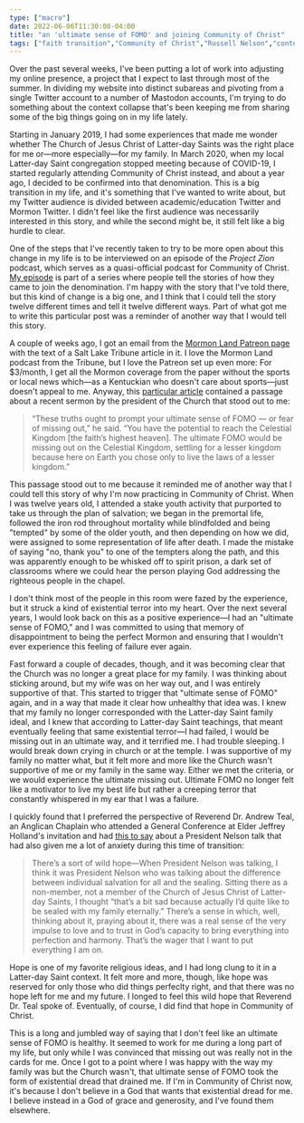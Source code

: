 ```yaml
---
type: ["macro"]
date: 2022-06-06T11:30:00-04:00
title: "an 'ultimate sense of FOMO' and joining Community of Christ"
tags: ["faith transition","Community of Christ","Russell Nelson","context collapse","The Church of Jesus Christ of Latter-day Saints","Mormonism","COVID-19","perfectionism","Andrew Teal","Jeffrey Holland","grace","grace and generosity","feelings of failure"]
---
```


Over the past several weeks, I've been putting a lot of work into adjusting my online presence, a project that I expect to last through most of the summer. In dividing my website into distinct subareas and pivoting from a single Twitter account to a number of Mastodon accounts, I'm trying to do something about the context collapse that's been keeping me from sharing some of the big things going on in my life lately. 

Starting in January 2019, I had some experiences that made me wonder whether The Church of Jesus Christ of Latter-day Saints was the right place for me or—more especially—for my family. In March 2020, when my local Latter-day Saint congregation stopped meeting because of COVID-19, I started regularly attending Community of Christ instead, and about a year ago, I decided to be confirmed into that denomination. This is a big transition in my life, and it's something that I've wanted to write about, but my Twitter audience is divided between academic/education Twitter and Mormon Twitter. I didn't feel like the first audience was necessarily interested in this story, and while the second might be, it still felt like a big hurdle to clear. 

One of the steps that I've recently taken to try to be more open about this change in my life is to be interviewed on an episode of the *Project Zion* podcast, which serves as a quasi-official podcast for Community of Christ. [My episode](https://www.projectzionpodcast.org/podcast/471-fair-trade-spencer-greenhalgh/) is part of a series where people tell the stories of how they came to join the denomination. I'm happy with the story that I've told there, but this kind of change is a big one, and I think that I could tell the story twelve different times and tell it twelve different ways. Part of what got me to write this particular post was a reminder of another way that I would tell this story. 

A couple of weeks ago, I got an email from the [Mormon Land Patreon page](https://www.patreon.com/mormonland) with the text of a Salt Lake Tribune article in it. I love the Mormon Land podcast from the Tribune, but I love the Patreon set up even more: For $3/month, I get all the Mormon coverage from the paper without the sports or local news which—as a Kentuckian who doesn't care about sports—just doesn't appeal to me. Anyway, this [particular article](https://www.sltrib.com/religion/2022/05/16/president-russell-nelson/) contained a passage about a recent sermon by the president of the Church that stood out to me: 

> “These truths ought to prompt your ultimate sense of FOMO — or fear of missing out,” he said. “You have the potential to reach the Celestial Kingdom [the faith’s highest heaven]. The ultimate FOMO would be missing out on the Celestial Kingdom, settling for a lesser kingdom because here on Earth you chose only to live the laws of a lesser kingdom.”

This passage stood out to me because it reminded me of another way that I could tell this story of why I'm now practicing in Community of Christ. When I was twelve years old, I attended a stake youth activity that purported to take us through the plan of salvation; we began in the premortal life, followed the iron rod throughout mortality while blindfolded and being "tempted" by some of the older youth, and then depending on how we did, were assigned to some representation of life after death. I made the mistake of saying "no, thank you" to one of the tempters along the path, and this was apparently enough to be whisked off to spirit prison, a dark set of classrooms where we could hear the person playing God addressing the righteous people in the chapel. 

I don't think most of the people in this room were fazed by the experience, but it struck a kind of existential terror into my heart. Over the next several years, I would look back on this as a positive experience—I had an "ultimate sense of FOMO," and I was committed to using that memory of disappointment to being the perfect Mormon and ensuring that I wouldn't ever experience this feeling of failure ever again.

Fast forward a couple of decades, though, and it was becoming clear that the Church was no longer a great place for my family. I was thinking about sticking around, but my wife was on her way out, and I was entirely supportive of that. This started to trigger that "ultimate sense of FOMO" again, and in a way that made it clear how unhealthy that idea was. I knew that my family no longer corresponded with the Latter-day Saint family ideal, and I knew that according to Latter-day Saint teachings, that meant eventually feeling that same existential terror—I had failed, I would be missing out in an ultimate way, and it terrified me. I had trouble sleeping. I would break down crying in church or at the temple. I was supportive of my family no matter what, but it felt more and more like the Church wasn't supportive of me or my family in the same way. Either we met the criteria, or we would experience the ultimate missing out. Ultimate FOMO no longer felt like a motivator to live my best life but rather a creeping terror that constantly whispered in my ear that I was a failure. 

I quickly found that I preferred the perspective of Reverend Dr. Andrew Teal, an Anglican Chaplain who attended a General Conference at Elder Jeffrey Holland's invitation and had [this to say](https://mi.byu.edu/mip-teal/) about a President Nelson talk that had also given me a lot of anxiety during this time of transition: 

> There’s a sort of wild hope—When President Nelson was talking, I think it was President Nelson who was talking about the difference between individual salvation for all and the sealing. Sitting there as a non-member, not a member of the Church of Jesus Christ of Latter-day Saints, I thought “that’s a bit sad because actually I’d quite like to be sealed with my family eternally.” There’s a sense in which, well, thinking about it, praying about it, there was a real sense of the very impulse to love and to trust in God’s capacity to bring everything into perfection and harmony. That’s the wager that I want to put everything I am on.

Hope is one of my favorite religious ideas, and I had long clung to it in a Latter-day Saint context. It felt more and more, though, like hope was reserved for only those who did things perfeclty right, and that there was no hope left for me and my future. I longed to feel this wild hope that Reverend Dr. Teal spoke of. Eventually, of course, I did find that hope in Community of Christ. 

This is a long and jumbled way of saying that I don't feel like an ultimate sense of FOMO is healthy. It seemed to work for me during a long part of my life, but only while I was convinced that missing out was really not in the cards for me. Once I got to a point where I was happy with the way my family was but the Church wasn't, that ultimate sense of FOMO took the form of existential dread that drained me. If I'm in Community of Christ now, it's because I don't believe in a God that wants that existential dread for me. I believe instead in a God of grace and generosity, and I've found them elsewhere.
